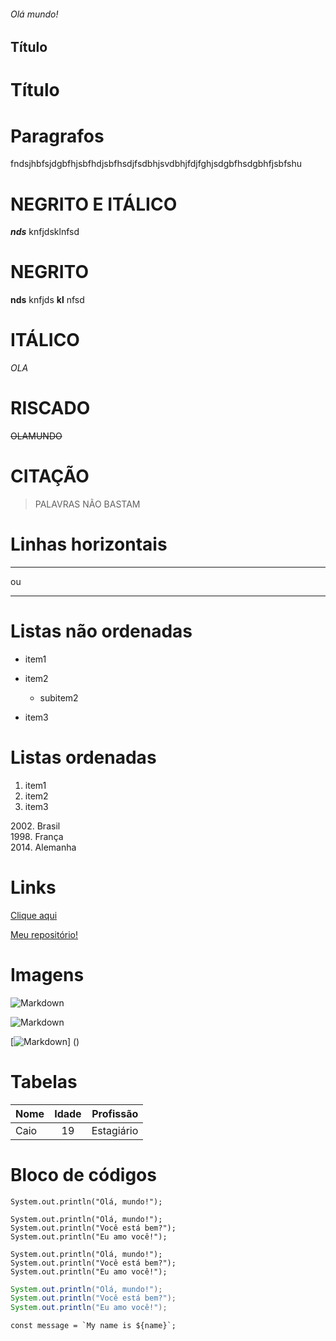 ###### Olá mundo!

Título
-------

Título
=======

# Paragrafos

fndsjhbfsjdgbfhjsbfhdjsbfhsdjfsdbhjsvdbhjfdjfghjsdgbfhsdgbhfjsbfshu  

# NEGRITO E ITÁLICO
_**nds**_ knfjdsklnfsd

# NEGRITO
**nds** knfjds __kl__ nfsd

# ITÁLICO
_OLA_

# RISCADO
~~OLAMUNDO~~


# CITAÇÃO
> PALAVRAS NÃO BASTAM

# Linhas horizontais
***
ou

---


# Listas não ordenadas

* item1

* item2

    * subitem2

* item3

# Listas ordenadas

1. item1
1. item2
1. item3

2002\. Brasil  
1998\. França  
2014\. Alemanha


# Links

[Clique aqui](https://facebook.com.br "Entre no facebook!")


[Meu repositório!](site-url "GitHub Caio Alves Jacinto")

[site-url]:https://github.com/CaioAlvesJacinto

# Imagens

![Markdown]()

[image]: caminhoimagem

![Markdown][image]

[![Markdown]()]
()

# Tabelas

| Nome | Idade | Profissão |
|:------|:-------:| ------:|
|Caio  |  19   | Estagiário |

# Bloco de códigos

`System.out.println("Olá, mundo!");`

    System.out.println("Olá, mundo!");
    System.out.println("Você está bem?");
    System.out.println("Eu amo você!");

```
System.out.println("Olá, mundo!");
System.out.println("Você está bem?");
System.out.println("Eu amo você!");
```

```java
System.out.println("Olá, mundo!");
System.out.println("Você está bem?");
System.out.println("Eu amo você!");
```

``const message = `My name is ${name}`;``
